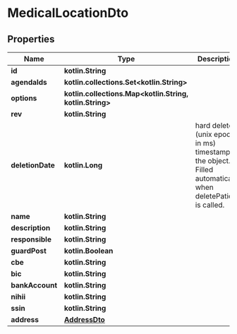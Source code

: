 
# MedicalLocationDto

## Properties
Name | Type | Description | Notes
------------ | ------------- | ------------- | -------------
**id** | **kotlin.String** |  |
**agendaIds** | **kotlin.collections.Set&lt;kotlin.String&gt;** |  |
**options** | **kotlin.collections.Map&lt;kotlin.String, kotlin.String&gt;** |  |
**rev** | **kotlin.String** |  |  [optional]
**deletionDate** | **kotlin.Long** | hard delete (unix epoch in ms) timestamp of the object. Filled automatically when deletePatient is called. |  [optional]
**name** | **kotlin.String** |  |  [optional]
**description** | **kotlin.String** |  |  [optional]
**responsible** | **kotlin.String** |  |  [optional]
**guardPost** | **kotlin.Boolean** |  |  [optional]
**cbe** | **kotlin.String** |  |  [optional]
**bic** | **kotlin.String** |  |  [optional]
**bankAccount** | **kotlin.String** |  |  [optional]
**nihii** | **kotlin.String** |  |  [optional]
**ssin** | **kotlin.String** |  |  [optional]
**address** | [**AddressDto**](AddressDto.md) |  |  [optional]
